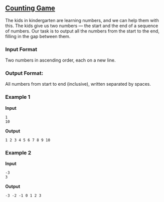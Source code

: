 ## [Counting Game](../../../solutions/2.3/23_c.py)

The kids in kindergarten are learning numbers, and we can help them with this.
The kids give us two numbers — the start and the end of a sequence of numbers.
Our task is to output all the numbers from the start to the end, filling in the gap between them.

### Input Format

Two numbers in ascending order, each on a new line.

### Output Format:

All numbers from start to end (inclusive), written separated by spaces.

### Example 1

**Input**
```plaintext
1
10
```

**Output**
```plaintext
1 2 3 4 5 6 7 8 9 10
```

### Example 2

**Input**
```plaintext
-3
3
```

**Output**
```plaintext
-3 -2 -1 0 1 2 3
```

